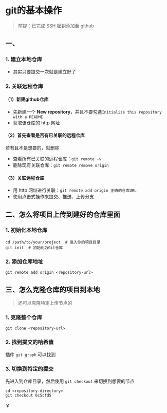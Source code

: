 # git的基本操作
>前提：已完成 SSH 密钥添加至 github

## 一、
### 1. 建立本地仓库
- 其实只要提交一次就是建立好了

### 2. 关联远程仓库
#### （1）新建github仓库
- 先新建一个 **New repository**，并且不要勾选`Initialize this repository with a README`
- 获取该仓库的 http 网址
#### （2）首先查看是否有已关联的远程仓库
若有且不是想要的，就删除
- 查看所有已关联的远程仓库：``git remote -v``
- 删除现有关联仓库：``git remote remove origin``
#### （3）关联远程仓库
- 用 http 网址进行关联：`git remote add origin 正确的仓库URL`
- 使用点击式操作来提交、推送、上传分支

## 二、怎么将项目上传到建好的仓库里面
### 1. 初始化本地仓库
```git
cd /path/to/your/project  # 进入你的项目目录
git init  # 初始化为Git仓库
```
### 2. 添加仓库地址
```git
git remote add origin <repository-url>
```

## 三、怎么克隆仓库的项目到本地
> 还可以克隆特定上传节点的

### 1. 克隆整个仓库
```git
git clone <repository-url>
```
### 2. 找到提交的哈希值 
插件 `git graph` 可以找到

### 3. 切换到特定的提交
先进入到仓库目录，然后使用 `git checkout` 来切换到想要的节点
```git
cd <repository-directory>
git checkout 6c5cfd5
```

￥
<!--stackedit_data:
eyJoaXN0b3J5IjpbLTExNTkwNjc5MDksLTk3MjQ1Mjk1XX0=
-->